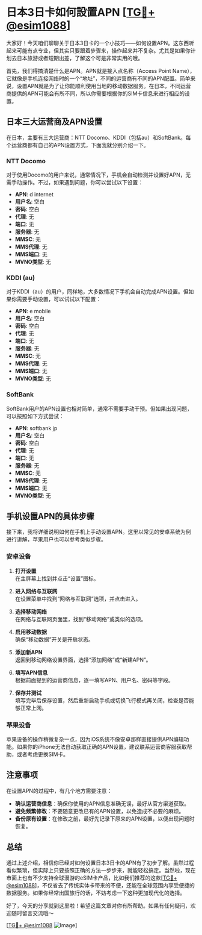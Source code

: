 # 日本3日卡如何設置APN [[TG💪+ @esim1088](https://t.me/s/esim1088)]

大家好！今天咱们聊聊关于日本3日卡的一个小技巧——如何设置APN。这东西听起来可能有点专业，但其实只要跟着步骤来，操作起来并不复杂。尤其是如果你计划去日本旅游或者短期出差，了解这个可是非常实用的哦。

首先，我们得搞清楚什么是APN。APN就是接入点名称（Access Point Name），它就像是手机连接网络时的一个“地址”，不同的运营商有不同的APN配置。简单来说，设置APN就是为了让你能顺利使用当地的移动数据服务。在日本，不同运营商提供的APN可能会有所不同，所以你需要根据你的SIM卡信息来进行相应的设置。

## 日本三大运营商及APN设置

在日本，主要有三大运营商：NTT Docomo、KDDI（包括au）和SoftBank。每个运营商都有自己的APN设置方式，下面我就分别介绍一下。

### NTT Docomo

对于使用Docomo的用户来说，通常情况下，手机会自动检测并设置好APN，无需手动操作。不过，如果遇到问题，你可以尝试以下设置：

- **APN**: d internet
- **用户名**: 空白
- **密码**: 空白
- **代理**: 无
- **端口**: 无
- **服务器**: 无
- **MMSC**: 无
- **MMS代理**: 无
- **MMS端口**: 无
- **MVNO类型**: 无

### KDDI (au)

对于KDDI（au）的用户，同样地，大多数情况下手机会自动完成APN设置。但如果你需要手动设置，可以试试以下配置：

- **APN**: e mobile
- **用户名**: 空白
- **密码**: 空白
- **代理**: 无
- **端口**: 无
- **服务器**: 无
- **MMSC**: 无
- **MMS代理**: 无
- **MMS端口**: 无
- **MVNO类型**: 无

### SoftBank

SoftBank用户的APN设置也相对简单，通常不需要手动干预。但如果出现问题，可以按照如下方式尝试：

- **APN**: softbank jp
- **用户名**: 空白
- **密码**: 空白
- **代理**: 无
- **端口**: 无
- **服务器**: 无
- **MMSC**: 无
- **MMS代理**: 无
- **MMS端口**: 无
- **MVNO类型**: 无

## 手机设置APN的具体步骤

接下来，我将详细说明如何在手机上手动设置APN。这里以常见的安卓系统为例进行讲解，苹果用户也可以参考类似步骤。

### 安卓设备

1. **打开设置**  
   在主屏幕上找到并点击“设置”图标。

2. **进入网络与互联网**  
   在设置菜单中找到“网络与互联网”选项，并点击进入。

3. **选择移动网络**  
   在网络与互联网页面里，找到“移动网络”或类似的选项。

4. **启用移动数据**  
   确保“移动数据”开关是开启状态。

5. **添加新APN**  
   返回到移动网络设置界面，选择“添加网络”或“新建APN”。

6. **填写APN信息**  
   根据前面提到的运营商信息，逐一填写APN、用户名、密码等字段。

7. **保存并测试**  
   填写完毕后保存设置，然后重新启动手机或切换飞行模式再关闭，检查是否能够正常上网。

### 苹果设备

苹果设备的操作稍微复杂一点，因为iOS系统不像安卓那样直接提供APN编辑功能。如果你的iPhone无法自动获取正确的APN设置，建议联系运营商客服获取帮助，或者考虑更换SIM卡。

## 注意事项

在设置APN的过程中，有几个地方需要注意：

- **确认运营商信息**：确保你使用的APN信息准确无误，最好从官方渠道获取。
- **避免频繁修改**：不要随意更改已有的APN设置，以免造成不必要的麻烦。
- **备份原有设置**：在修改之前，最好先记录下原来的APN设置，以便出现问题时恢复。

## 总结

通过上述介绍，相信你已经对如何设置日本3日卡的APN有了初步了解。虽然过程看似繁琐，但实际上只要按照正确的方法一步步来，就能轻松搞定。当然啦，现在市面上也有不少支持全球漫游的eSIM卡产品，比如我们推荐的这款[[TG💪+ @esim1088](https://t.me/s/esim1088)]，不仅省去了传统实体卡带来的不便，还能在全球范围内享受便捷的数据服务。如果你经常出国旅行的话，不妨考虑一下这种更加现代化的选择。

好了，今天的分享就到这里啦！希望这篇文章对你有所帮助。如果有任何疑问，欢迎随时留言交流哦～  

[[TG💪+ @esim1088](https://t.me/s/esim1088) ![Image](https://i.postimg.cc/4NQfJmqS/Snipaste-2025-05-13-00-14-12.png)]